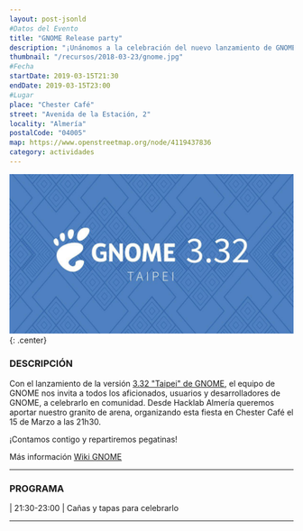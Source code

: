 ```yaml
---
layout: post-jsonld
#Datos del Evento
title: "GNOME Release party"
description: "¡Unánomos a la celebración del nuevo lanzamiento de GNOME!"
thumbnail: "/recursos/2018-03-23/gnome.jpg"
#Fecha
startDate: 2019-03-15T21:30
endDate: 2019-03-15T23:00
#Lugar
place: "Chester Café"
street: "Avenida de la Estación, 2"
locality: "Almería"
postalCode: "04005"
map: https://www.openstreetmap.org/node/4119437836
category: actividades
---
```


![GNOME 3.32](/recursos/2019-03-15/gnome-332.jpg){: .center}


### DESCRIPCIÓN

Con el lanzamiento de la versión [3.32 "Taipei" de GNOME](https://help.gnome.org/misc/release-notes/3.32/), el equipo de GNOME nos invita a todos los
aficionados, usuarios y desarrolladores de GNOME, a celebrarlo en comunidad. Desde Hacklab Almería queremos aportar nuestro granito de arena, organizando esta
fiesta en Chester Café el 15 de Marzo a las 21h30.

¡Contamos contigo y repartiremos pegatinas!

Más información [Wiki GNOME](https://wiki.gnome.org/Events/ReleaseParties/ThreePointThirtytwo)

---

### PROGRAMA

| 21:30-23:00 | Cañas y tapas para celebrarlo

---
